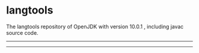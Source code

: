 # langtools
The langtools repository of OpenJDK with version 10.0.1 , including javac source code.

----

----
